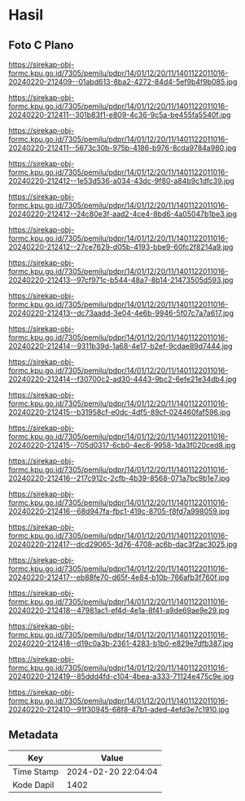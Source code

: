 # Hasil

## Foto C Plano

https://sirekap-obj-formc.kpu.go.id/7305/pemilu/pdpr/14/01/12/20/11/1401122011016-20240220-212409--01abd613-8ba2-4272-84d4-5ef9b4f9b085.jpg

https://sirekap-obj-formc.kpu.go.id/7305/pemilu/pdpr/14/01/12/20/11/1401122011016-20240220-212411--301b83f1-e809-4c36-9c5a-be455fa5540f.jpg

https://sirekap-obj-formc.kpu.go.id/7305/pemilu/pdpr/14/01/12/20/11/1401122011016-20240220-212411--5673c30b-975b-4186-b976-8cda9784a980.jpg

https://sirekap-obj-formc.kpu.go.id/7305/pemilu/pdpr/14/01/12/20/11/1401122011016-20240220-212412--1e53d536-a034-43dc-9f80-a84b9c1dfc39.jpg

https://sirekap-obj-formc.kpu.go.id/7305/pemilu/pdpr/14/01/12/20/11/1401122011016-20240220-212412--24c80e3f-aad2-4ce4-8bd6-4a05047b1be3.jpg

https://sirekap-obj-formc.kpu.go.id/7305/pemilu/pdpr/14/01/12/20/11/1401122011016-20240220-212412--27ce7629-d05b-4193-bbe9-60fc2f8214a9.jpg

https://sirekap-obj-formc.kpu.go.id/7305/pemilu/pdpr/14/01/12/20/11/1401122011016-20240220-212413--97cf971c-b544-48a7-8b14-21473505d593.jpg

https://sirekap-obj-formc.kpu.go.id/7305/pemilu/pdpr/14/01/12/20/11/1401122011016-20240220-212413--dc73aadd-3e04-4e6b-9946-5f07c7a7a617.jpg

https://sirekap-obj-formc.kpu.go.id/7305/pemilu/pdpr/14/01/12/20/11/1401122011016-20240220-212414--9311b39d-1a68-4e17-b2ef-9cdae89d7444.jpg

https://sirekap-obj-formc.kpu.go.id/7305/pemilu/pdpr/14/01/12/20/11/1401122011016-20240220-212414--f30700c2-ad30-4443-9bc2-6efe21e34db4.jpg

https://sirekap-obj-formc.kpu.go.id/7305/pemilu/pdpr/14/01/12/20/11/1401122011016-20240220-212415--b31958cf-e0dc-4df5-89cf-024460faf596.jpg

https://sirekap-obj-formc.kpu.go.id/7305/pemilu/pdpr/14/01/12/20/11/1401122011016-20240220-212415--705d0317-6cb0-4ec6-9958-1da3f020ced8.jpg

https://sirekap-obj-formc.kpu.go.id/7305/pemilu/pdpr/14/01/12/20/11/1401122011016-20240220-212416--217c912c-2cfb-4b39-8568-071a7bc9b1e7.jpg

https://sirekap-obj-formc.kpu.go.id/7305/pemilu/pdpr/14/01/12/20/11/1401122011016-20240220-212416--68d947fa-fbc1-419c-8705-f8fd7a998059.jpg

https://sirekap-obj-formc.kpu.go.id/7305/pemilu/pdpr/14/01/12/20/11/1401122011016-20240220-212417--dcd29065-3d76-4708-ac6b-dac3f2ac3025.jpg

https://sirekap-obj-formc.kpu.go.id/7305/pemilu/pdpr/14/01/12/20/11/1401122011016-20240220-212417--eb88fe70-d65f-4e84-b10b-766afb3f760f.jpg

https://sirekap-obj-formc.kpu.go.id/7305/pemilu/pdpr/14/01/12/20/11/1401122011016-20240220-212418--47981ac1-ef4d-4e1a-8f41-a9de69ae9e29.jpg

https://sirekap-obj-formc.kpu.go.id/7305/pemilu/pdpr/14/01/12/20/11/1401122011016-20240220-212418--d19c0a3b-2361-4283-b1b0-e829e7dfb387.jpg

https://sirekap-obj-formc.kpu.go.id/7305/pemilu/pdpr/14/01/12/20/11/1401122011016-20240220-212419--85ddd4fd-c104-4bea-a333-71124e475c9e.jpg

https://sirekap-obj-formc.kpu.go.id/7305/pemilu/pdpr/14/01/12/20/11/1401122011016-20240220-212410--91f30945-68f8-47b1-aded-4efd3e7c1910.jpg


## Metadata

| Key        | Value               |
| ---------- | ------------------- |
| Time Stamp | 2024-02-20 22:04:04 |
| Kode Dapil | 1402                |



